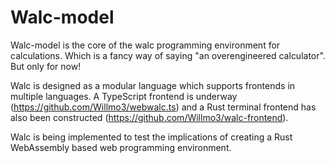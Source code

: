 # Walc-model

Walc-model is the core of the walc programming environment for calculations. Which is a fancy way of saying "an overengineered calculator". But only for now!

Walc is designed as a modular language which supports frontends in multiple languages. A TypeScript frontend is underway (https://github.com/Willmo3/webwalc.ts) and a Rust terminal frontend has also been constructed (https://github.com/Willmo3/walc-frontend).

Walc is being implemented to test the implications of creating a Rust WebAssembly based web programming environment.
